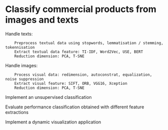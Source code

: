# Classify commercial products from images and texts

Handle texts:

        Preprocess textual data using stopwords, lemmatisation / stemming, tokennisation
        Extract textual data feature: TI-IDF, Word2Vec, USE, BERT
        Reduction dimension: PCA, T-SNE
        
Handle images:

        Process visual data: redimension, autoconstrat, equalization, noise suppression
        Extract visual feature: SIFT, ORB, VGG16, Xception
        Reduction dimension: PCA, T-SNE
        
Implement an unsupervised classification

Evaluate performance classification obtained with different feature extractions

Implement a dynamic visualization application
